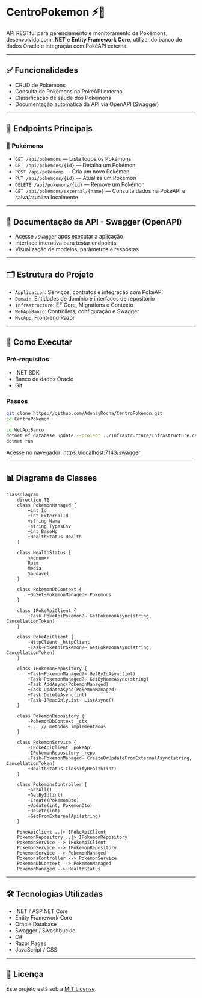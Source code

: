 # CentroPokemon ⚡🧬

API RESTful para gerenciamento e monitoramento de Pokémons, desenvolvida com **.NET** e **Entity Framework Core**, utilizando banco de dados Oracle e integração com PokéAPI externa.

---

## ✅ Funcionalidades

- CRUD de Pokémons  
- Consulta de Pokémons na PokéAPI externa  
- Classificação de saúde dos Pokémons  
- Documentação automática da API via OpenAPI (Swagger)  

---

## 📌 Endpoints Principais

### 🧬 Pokémons

- `GET /api/pokemons` — Lista todos os Pokémons  
- `GET /api/pokemons/{id}` — Detalha um Pokémon  
- `POST /api/pokemons` — Cria um novo Pokémon  
- `PUT /api/pokemons/{id}` — Atualiza um Pokémon  
- `DELETE /api/pokemons/{id}` — Remove um Pokémon  
- `GET /api/pokemons/external/{name}` — Consulta dados na PokéAPI e salva/atualiza localmente  

---

## 📖 Documentação da API - Swagger (OpenAPI)

- Acesse `/swagger` após executar a aplicação  
- Interface interativa para testar endpoints  
- Visualização de modelos, parâmetros e respostas  

---

## 🗂️ Estrutura do Projeto

- `Application`: Serviços, contratos e integração com PokéAPI  
- `Domain`: Entidades de domínio e interfaces de repositório  
- `Infrastructure`: EF Core, Migrations e Contexto  
- `WebApiBanco`: Controllers, configuração e Swagger  
- `MvcApp`: Front-end Razor

---

## 🚀 Como Executar

### Pré-requisitos

- .NET SDK  
- Banco de dados Oracle  
- Git

### Passos

```bash
git clone https://github.com/AdonayRocha/CentroPokemon.git
cd CentroPokemon
```

```bash
cd WebApiBanco
dotnet ef database update --project ../Infrastructure/Infrastructure.csproj --startup-project .
dotnet run
```

Acesse no navegador: [https://localhost:7143/swagger](https://localhost:7143/swagger)

---

## 📊 Diagrama de Classes

```mermaid
classDiagram
    direction TB
    class PokemonManaged {
        +int Id
        +int ExternalId
        +string Name
        +string TypesCsv
        +int BaseHp
        +HealthStatus Health
    }

    class HealthStatus {
        <<enum>>
        Ruim
        Media
        Saudavel
    }

    class PokemonDbContext {
        +DbSet~PokemonManaged~ Pokemons
    }

    class IPokeApiClient {
        +Task~PokeApiPokemon?~ GetPokemonAsync(string, CancellationToken)
    }

    class PokeApiClient {
        -HttpClient _httpClient
        +Task~PokeApiPokemon?~ GetPokemonAsync(string, CancellationToken)
    }

    class IPokemonRepository {
        +Task~PokemonManaged?~ GetByIdAsync(int)
        +Task~PokemonManaged?~ GetByNameAsync(string)
        +Task AddAsync(PokemonManaged)
        +Task UpdateAsync(PokemonManaged)
        +Task DeleteAsync(int)
        +Task~IReadOnlyList~ ListAsync()
    }

    class PokemonRepository {
        -PokemonDbContext _ctx
        +... // métodos implementados
    }

    class PokemonService {
        -IPokeApiClient _pokeApi
        -IPokemonRepository _repo
        +Task~PokemonManaged~ CreateOrUpdateFromExternalAsync(string, CancellationToken)
        +HealthStatus ClassifyHealth(int)
    }

    class PokemonsController {
        +GetAll()
        +GetById(int)
        +Create(PokemonDto)
        +Update(int, PokemonDto)
        +Delete(int)
        +GetFromExternalApi(string)
    }

    PokeApiClient ..|> IPokeApiClient
    PokemonRepository ..|> IPokemonRepository
    PokemonService --> IPokeApiClient
    PokemonService --> IPokemonRepository
    PokemonService --> PokemonManaged
    PokemonsController --> PokemonService
    PokemonDbContext --> PokemonManaged
    PokemonManaged --> HealthStatus
```

---

## 🛠 Tecnologias Utilizadas

- .NET / ASP.NET Core  
- Entity Framework Core  
- Oracle Database  
- Swagger / Swashbuckle  
- C#  
- Razor Pages  
- JavaScript / CSS  

---

## 📄 Licença

Este projeto está sob a [MIT License](LICENSE).
